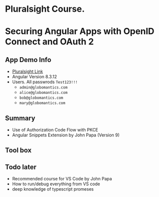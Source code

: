 # Pluralsight Course.
# Securing Angular Apps with OpenID Connect and OAuth 2

## App Demo Info
* [Pluralsight Link](https://app.pluralsight.com/library/courses/openid-and-oauth2-securing-angular-apps/table-of-contents)
* Angular Version 8.3.12
* Users. All passwrods `Test123!!!`
    * `admin@globomantics.com`
    * `alice@globomantics.com`
    * `bob@globomantics.com`
    * `mary@globomantics.com`

## Summary

* Use of Authorization Code Flow with PKCE
* Angular Snippets Extension by John Papa (Version 9)

## Tool box

## Todo later

* Recommended course for VS Code by John Papa
* How to run/debug everything from VS code
* deep knowledge of typescript promeses
